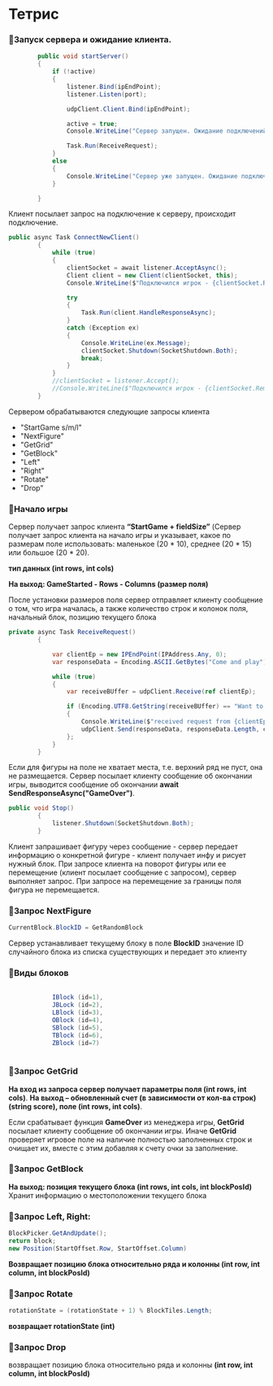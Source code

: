 # Тетрис
### :pushpin:Запуск сервера и ожидание клиента.
        
```C# 
        public void startServer()
        {
            if (!active)
            {
                listener.Bind(ipEndPoint);
                listener.Listen(port);

                udpClient.Client.Bind(ipEndPoint);

                active = true;
                Console.WriteLine("Сервер запущен. Ожидание подключений...");

                Task.Run(ReceiveRequest);
            }
            else
            {
                Console.WriteLine("Сервер уже запущен. Ожидание подключений...");
            }

        }
```

Клиент посылает запрос на подключение к серверу, происходит подключение. 
        
```C#
public async Task ConnectNewClient()
        {
            while (true)
            {
                clientSocket = await listener.AcceptAsync();
                Client client = new Client(clientSocket, this);
                Console.WriteLine($"Подключился игрок - {clientSocket.RemoteEndPoint}");

                try
                {
                    Task.Run(client.HandleResponseAsync);
                }
                catch (Exception ex)
                {
                    Console.WriteLine(ex.Message);
                    clientSocket.Shutdown(SocketShutdown.Both);
                    break;
                }
            }
            //clientSocket = listener.Accept();
            //Console.WriteLine($"Подключился игрок - {clientSocket.RemoteEndPoint}");
        }

```

Cервером обрабатываются следующие запросы клиента

* "StartGame s/m/l"
* "NextFigure"
* "GetGrid"
* "GetBlock"
* "Left"
* "Right"
* "Rotate"
* "Drop"

### :pushpin:Начало игры
Сервер получает запрос клиента **“StartGame + fieldSize”**
(Сервер получает запрос клиента на начало игры и указывает, какое по размерам поле использовать: маленькое (20 * 10), среднее (20 * 15) или большое (20 * 20). 

**тип данных (int rows, int cols)**

**На выход: GameStarted - Rows - Columns (размер поля)**

После установки размеров поля сервер отправляет клиенту сообщение о том, что игра началась, а также количество строк и колонок поля, начальный блок, позицию текущего блока


```C# 
private async Task ReceiveRequest()
        {

            var clientEp = new IPEndPoint(IPAddress.Any, 0);
            var responseData = Encoding.ASCII.GetBytes("Come and play");

            while (true)
            {
                var receiveBUffer = udpClient.Receive(ref clientEp);

                if (Encoding.UTF8.GetString(receiveBUffer) == "Want to play")
                {
                    Console.WriteLine($"received request from {clientEp.Address}");
                    udpClient.Send(responseData, responseData.Length, clientEp.Address.ToString(), clientEp.Port);
                };
            }
        }
```
Если для фигуры на поле не хватает места, т.е. верхний ряд не пуст, она не размещается. Сервер посылает клиенту сообщение
об окончании игры, выводится сообщение об окончании  **await SendResponseAsync("GameOver")**.

```C# 
public void Stop()
        {
            listener.Shutdown(SocketShutdown.Both);
        }
```
Клиент запрашивает фигуру через сообщение - сервер передает информацию о конкретной фигуре - клиент получает инфу и рисует нужный блок. При запросе клиента на поворот фигуры или ее перемещение (клиент посылает сообщение с запросом),
сервер выполняет запрос. При запросе на перемещение за границы поля фигура не перемещается. 

### :pushpin:Запрос NextFigure

```C# 
CurrentBlock.BlockID = GetRandomBlock
```

Сервер устанавливает текущему блоку в поле **BlockID** значение ID случайного блока из списка существующих и передает это клиенту

### :pushpin:Виды блоков
```C# 
   
            IBlock (id=1),
            JBLock (id=2),
            LBlock (id=3),
            OBlock (id=4),
            SBlock (id=5),
            TBlock (id=6),
            ZBlock (id=7)
       
```

### :pushpin:Запрос GetGrid

**На вход из запроса сервер получает параметры поля (int rows, int cols)**.
**На выход – обновленный счет (в зависимости от кол-ва строк) (string score), поле (int rows, int cols)**.

Если срабатывает функция **GameOver** из менеджера игры, **GetGrid** посылает клиенту сообщение об окончании игры. Иначе **GetGrid** проверяет игровое поле на наличие полностью заполненных строк и очищает их, вместе с этим добавляя к счету очки за заполнение. 

### :pushpin:Запрос GetBlock

**На выход: позиция текущего блока (int rows, int cols, int blockPosId)**
Хранит информацию о местоположении текущего блока 

### :pushpin:Запрос Left, Right:

```C#
BlockPicker.GetAndUpdate();
return block;
new Position(StartOffset.Row, StartOffset.Column)

```

**Возвращает позицию блока относительно ряда и колонны (int row, int column, int blockPosId)**

### :pushpin:Запрос Rotate

```C#
rotationState = (rotationState + 1) % BlockTiles.Length;

```
**возвращает rotationState (int)**

### :pushpin:Запрос Drop

возвращает позицию блока относительно ряда и колонны 
**(int row, int column, int blockPosId)**


